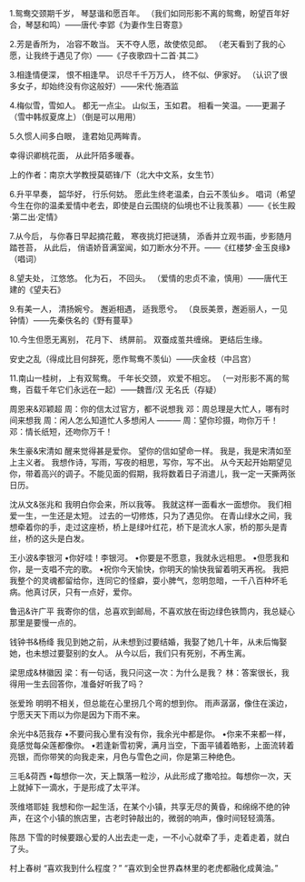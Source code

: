 1.鸳鸯交颈期千岁，
琴瑟谐和愿百年。
（我们如同形影不离的鸳鸯，盼望百年好合，琴瑟和鸣）——唐代·李郢《为妻作生日寄意》

2.芳是香所为，
冶容不敢当。
天不夺人愿，故使侬见郎。
（老天看到了我的心愿，让我终于遇见了你）——《子夜歌四十二首·其二》

3.相逢情便深，
恨不相逢早。
识尽千千万万人，
终不似、伊家好。
（认识了很多女子，却始终没有你这般好）——宋代·施酒监

4.梅似雪，雪如人。
都无一点尘。
山似玉，玉如君。
相看一笑温。——更漏子（雪中韩叔夏席上）（倒是可以用用）

5.久惯人间多白眼，
逢君始见两眸青。

幸得识卿桃花面，
从此阡陌多暖春。

上的作者：南京大学教授莫砺锋/下（北大中文系，女生节）​

6.升平早奏，
韶华好，
行乐何妨。
愿此生终老温柔，白云不羡仙乡。
唱词（希望今生在你的温柔爱情中老去，即使是白云围绕的仙境也不让我羡慕）——《长生殿·第二出·定情》

7.从今后，
与你春日早起摘花戴，
寒夜挑灯把谜猜，
添香并立观书画，步影随月踏苍苔，
从此后，
俏语娇音满室闻，如刀断水分不开。——《红楼梦·金玉良缘》（唱词）

8.望夫处，
江悠悠。
化为石，
不回头。
（爱情的忠贞不渝，慎用）——唐代王建的《望夫石》

9.有美一人，
清扬婉兮。
邂逅相遇，
适我愿兮。
（良辰美景，邂逅丽人，一见钟情）——先秦佚名的《野有蔓草》

10.今生但愿无离别，
花月下、
绣屏前。
双蚕成茧共缠绵。
更结后生缘。

安史之乱（得成比目何辞死，愿作鸳鸯不羡仙）——庆金枝（中吕宫）​

11.南山一桂树，
上有双鸳鸯。
千年长交颈，
欢爱不相忘。
（一对形影不离的鸳鸯，百载千年它们永远在一起）——魏晋/汉 无名氏（存疑）



周恩来&邓颖超
周：你的信太过官方，都不说想我
邓：周总理是大忙人，哪有时间来想我
周：闲人怎么知道忙人多想闲人
———
周：望你珍摄，吻你万千！
邓：情长纸短，还吻你万千！

朱生豪&宋清如
醒来觉得甚是爱你。
望你的信如望命一样。
我是，我是宋清如至上主义者。
我想作诗，写雨，写夜的相思，写你，写不出。
从今天起开始期望见你，带着高兴的调子。不能见面的假期，我将数着日子消遣儿，我一定一天撕两张日历。

沈从文&张兆和
我明白你会来，所以我等。
我就这样一面看水一面想你。
我们相爱一生，一生还是太短。
过去的一切修炼，只为了遇见你。
在青山绿水之间，我想牵着你的手，走过这座桥，桥上是绿叶红花，桥下是流水人家，桥的那头是青丝，桥的这头是白发。

王小波&李银河
•你好哇！李银河。
•你要是不愿意，我就永远相思。
•但愿我和你，是一支唱不完的歌。
•祝你今天愉快，你明天的愉快我留着明天再祝。
我把我整个的灵魂都留给你，连同它的怪癖，耍小脾气，忽明忽暗，一千八百种坏毛病。他真讨厌，只有一点好，爱你。

鲁迅&许广平
我寄你的信，总喜欢到邮局，不喜欢放在街边绿色铁筒内，我总疑心那里是要慢一点的。

钱钟书&杨绛
我见到她之前，从未想到过要结婚，我娶了她几十年，从未后悔娶她，也未想过要娶别的女人。
从今以后，我们只有死别，不再生离。

梁思成&林徽因
梁：有一句话，我只问这一次：为什么是我？
林：答案很长，我得用一生去回答你，准备好听我了吗？

张爱玲
明明不相关，但总能在心里拐几个弯的想到你。
雨声潺潺，像住在溪边，宁愿天天下雨以为你是因为下雨不来。

余光中&范我存
•不要问我心里有没有你，我余光中都是你。
•你来不来都一样，竟感觉每朵莲都像你。
•若逢新雪初霁，满月当空，下面平铺着皓影，上面流转着亮银，而你带笑的向我走来，月色与雪色之间，你是第三种绝色。

三毛&荷西
•每想你一次，天上飘落一粒沙，从此形成了撒哈拉。每想你一次，天上就掉下一滴水，于是形成了太平洋。

茨维塔耶娃
我想和你一起生活，在某个小镇，共享无尽的黄昏，和绵绵不绝的钟声，在这个小镇的旅店里，古老时钟敲出的，微弱的响声，像时间轻轻滴落。

陈昂
下雪的时候要跟心爱的人出去走一走，一不小心就牵了手，走着走着，就白了头。

村上春树
“喜欢我到什么程度？”
“喜欢到全世界森林里的老虎都融化成黄油。”